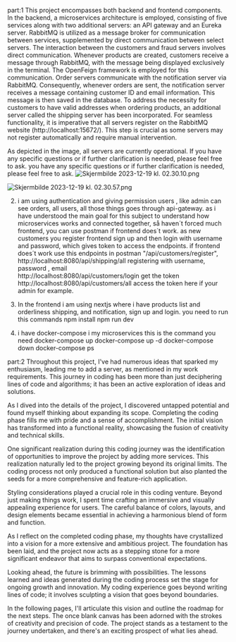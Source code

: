 part:1
This project encompasses both backend and frontend components. 
In the backend, a microservices architecture is employed, consisting of five services along with two additional servers: an API gateway and an Eureka server. 
RabbitMQ is utilized as a message broker for communication between services, supplemented by direct communication between select servers.
The interaction between the customers and fraud servers involves direct communication. 
Whenever products are created, customers receive a message through RabbitMQ, with the message being displayed exclusively in the terminal.
The OpenFeign framework is employed for this communication.
Order servers communicate with the notification server via RabbitMQ. Consequently,
whenever orders are sent, the notification server receives a message containing customer ID and email information.
This message is then saved in the database.
To address the necessity for customers to have valid addresses when ordering products,
an additional server called the shipping server has been incorporated.
For seamless functionality, it is imperative that all servers register on the RabbitMQ website (http://localhost:15672/). This step is crucial as some servers may not register automatically and require manual intervention.

As depicted in the image, all servers are currently operational. If you have any specific questions or if further clarification is needed, please feel free to ask. you have any specific questions or if further clarification is needed, please feel free to ask.
![Skjermbilde 2023-12-19 kl. 02.30.10.png](..%2F..%2F..%2F..%2Fvar%2Ffolders%2F3y%2Fc29gyvr9123_3k776jds7s4h0000gn%2FT%2FTemporaryItems%2FNSIRD_screencaptureui_adTu3S%2FSkjermbilde%202023-12-19%20kl.%2002.30.10.png)

![Skjermbilde 2023-12-19 kl. 02.30.57.png](..%2F..%2F..%2F..%2Fvar%2Ffolders%2F3y%2Fc29gyvr9123_3k776jds7s4h0000gn%2FT%2FTemporaryItems%2FNSIRD_screencaptureui_BrZiff%2FSkjermbilde%202023-12-19%20kl.%2002.30.57.png)

2) i am using authentication and giving permission users , like admin can see orders, all users, all those things goes through api-gateway.
as i have understood the main goal for this subject to understand how microservices works and connected together, så haven´t forced much frontend,
you can use postman if frontend does´t work.
as new customers you register frontend sign up and then login with username and password, which gives token to access the endpoints.
if frontend does´t work use this endpoints in postman
   "/api/customers/register", 
   http://localhost:8080/api/shipping/all      registering with username, password , email     
   http://localhost:8080/api/customers/login  get the token
   http://localhost:8080/api/customers/all     access the token here if your admin for example.
3) In the frontend i am using nextjs where i have products list and orderliness shipping, 
and notification, sign up and login.
you need to run this commands
npm install
npm run dev


4) i have  docker-compose i my microservices
this is the command you need
   docker-compose up
   docker-compose up -d
   docker-compose down
   docker-compose ps




part:2
Throughout this project, I've had numerous ideas that sparked my enthusiasm,
leading me to add a server, as mentioned in my work requirements.
This journey in coding has been more than just deciphering lines of code and algorithms; 
it has been an active exploration of ideas and solutions.

As I dived into the details of the project, 
I discovered untapped potential and found myself thinking about expanding its scope.
Completing the coding phase fills me with pride and a sense of accomplishment. 
The initial vision has transformed into a functional reality, showcasing the fusion of creativity and technical skills.

One significant realization during this coding journey was the identification of opportunities to improve the project by adding more services. 
This realization naturally led to the project growing beyond its original limits. The coding process not only produced a functional solution but also planted the seeds for a more comprehensive and feature-rich application.

Styling considerations played a crucial role in this coding venture. Beyond just making things work,
I spent time crafting an immersive and visually appealing experience for users. The careful balance of colors,
layouts, and design elements became essential in achieving a harmonious blend of form and function.

As I reflect on the completed coding phase, my thoughts have crystallized into a vision for a more extensive and ambitious project. The foundation has been laid, and the project now acts as a stepping stone for a more significant endeavor that aims to surpass conventional expectations.

Looking ahead, the future is brimming with possibilities.
The lessons learned and ideas generated during the coding process set the stage for ongoing growth and innovation.
My coding experience goes beyond writing lines of code; it involves sculpting a vision that goes beyond boundaries.

In the following pages, I'll articulate this vision and outline the roadmap for the next steps. 
The once blank canvas has been adorned with the strokes of creativity and precision of code. The project stands as a testament to the journey undertaken, and there's an exciting prospect of what lies ahead.

